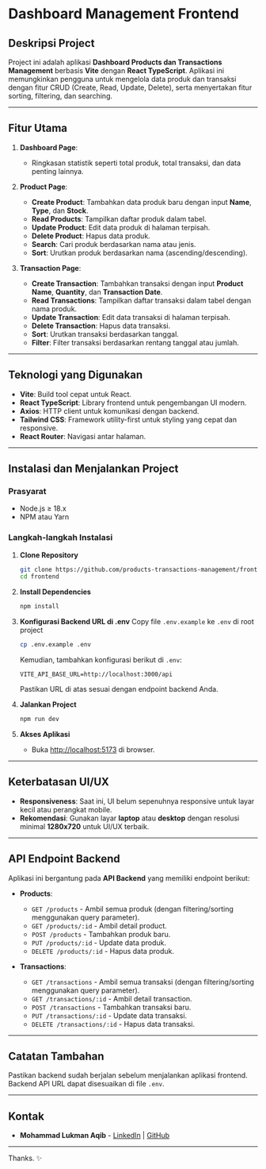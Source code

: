 # Dashboard Management Frontend

## **Deskripsi Project**
Project ini adalah aplikasi **Dashboard Products dan Transactions Management** berbasis **Vite** dengan **React TypeScript**. Aplikasi ini memungkinkan pengguna untuk mengelola data produk dan transaksi dengan fitur CRUD (Create, Read, Update, Delete), serta menyertakan fitur sorting, filtering, dan searching.

---

## **Fitur Utama**
1. **Dashboard Page**:
   - Ringkasan statistik seperti total produk, total transaksi, dan data penting lainnya.

2. **Product Page**:
   - **Create Product**: Tambahkan data produk baru dengan input **Name**, **Type**, dan **Stock**.
   - **Read Products**: Tampilkan daftar produk dalam tabel.
   - **Update Product**: Edit data produk di halaman terpisah.
   - **Delete Product**: Hapus data produk.
   - **Search**: Cari produk berdasarkan nama atau jenis.
   - **Sort**: Urutkan produk berdasarkan nama (ascending/descending).

3. **Transaction Page**:
   - **Create Transaction**: Tambahkan transaksi dengan input **Product Name**, **Quantity**, dan **Transaction Date**.
   - **Read Transactions**: Tampilkan daftar transaksi dalam tabel dengan nama produk.
   - **Update Transaction**: Edit data transaksi di halaman terpisah.
   - **Delete Transaction**: Hapus data transaksi.
   - **Sort**: Urutkan transaksi berdasarkan tanggal.
   - **Filter**: Filter transaksi berdasarkan rentang tanggal atau jumlah.

---

## **Teknologi yang Digunakan**
- **Vite**: Build tool cepat untuk React.
- **React TypeScript**: Library frontend untuk pengembangan UI modern.
- **Axios**: HTTP client untuk komunikasi dengan backend.
- **Tailwind CSS**: Framework utility-first untuk styling yang cepat dan responsive.
- **React Router**: Navigasi antar halaman.

---

## **Instalasi dan Menjalankan Project**

### **Prasyarat**
- Node.js ≥ 18.x
- NPM atau Yarn

### **Langkah-langkah Instalasi**
1. **Clone Repository**
   ```bash
   git clone https://github.com/products-transactions-management/frontend.git
   cd frontend
   ```

2. **Install Dependencies**
   ```bash
   npm install
   ```

3. **Konfigurasi Backend URL di .env**
   Copy file `.env.example` ke `.env` di root project
   ```bash
   cp .env.example .env
   ```

   Kemudian, tambahkan konfigurasi berikut di `.env`:
   ```plaintext
   VITE_API_BASE_URL=http://localhost:3000/api
   ```

   Pastikan URL di atas sesuai dengan endpoint backend Anda.

4. **Jalankan Project**
   ```bash
   npm run dev
   ```

5. **Akses Aplikasi**
   - Buka [http://localhost:5173](http://localhost:5173) di browser.

---

## **Keterbatasan UI/UX**
- **Responsiveness**: Saat ini, UI belum sepenuhnya responsive untuk layar kecil atau perangkat mobile.
- **Rekomendasi**: Gunakan layar **laptop** atau **desktop** dengan resolusi minimal **1280x720** untuk UI/UX terbaik.

---

## **API Endpoint Backend**
Aplikasi ini bergantung pada **API Backend** yang memiliki endpoint berikut:

- **Products**:
  - `GET /products` - Ambil semua produk (dengan filtering/sorting menggunakan query parameter).
  - `GET /products/:id` - Ambil detail product.
  - `POST /products` - Tambahkan produk baru.
  - `PUT /products/:id` - Update data produk.
  - `DELETE /products/:id` - Hapus data produk.

- **Transactions**:
  - `GET /transactions` - Ambil semua transaksi (dengan filtering/sorting menggunakan query parameter).
  - `GET /transactions/:id` - Ambil detail transaction.
  - `POST /transactions` - Tambahkan transaksi baru.
  - `PUT /transactions/:id` - Update data transaksi.
  - `DELETE /transactions/:id` - Hapus data transaksi.  
---

## **Catatan Tambahan**
Pastikan backend sudah berjalan sebelum menjalankan aplikasi frontend. Backend API URL dapat disesuaikan di file `.env`.

---

## **Kontak**
- **Mohammad Lukman Aqib** - [LinkedIn](https://www.linkedin.com/in/mazzlookman304/) | [GitHub](https://github.com/mazzlookman)

---

Thanks. ✨